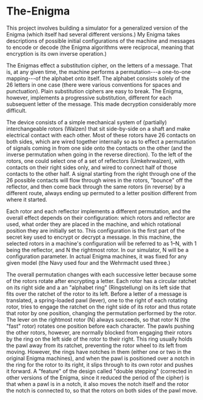 # The-Enigma
This project involves building a simulator for a generalized version of the Enigma (which itself had several different versions.) My Enigma takes descriptions of possible initial configurations of the machine and messages to encode or decode (the Enigma algorithms were reciprocal, meaning that encryption is its own inverse operation.) 

The Enigmas effect a substitution cipher, on the letters of a message. That is, at any given time, the machine performs a permutation---a one-to-one mapping---of the alphabet onto itself. The alphabet consists solely of the 26 letters in one case (there were various conventions for spaces and punctuation).  Plain substitution ciphers are easy to break. The Enigma, however, implements a progressive substitution, different for each subsequent letter of the message. This made decryption considerably more difficult.  

The device consists of a simple mechanical system of (partially) interchangeable rotors (Walzen) that sit side-by-side on a shaft and make electrical contact with each other. Most of these rotors have 26 contacts on both sides, which are wired together internally so as to effect a permutation of signals coming in from one side onto the contacts on the other (and the inverse permutation when going in the reverse direction). To the left of the rotors, one could select one of a set of reflectors (Umkehrwalzen), with contacts on their right sides only, and wired to connect half of those contacts to the other half. A signal starting from the right through one of the 26 possible contacts will flow through wires in the rotors, "bounce" off the reflector, and then come back through the same rotors (in reverse) by a different route, always ending up permuted to a letter position different from where it started.  

Each rotor and each reflector implements a different permutation, and the overall effect depends on their configuration: which rotors and reflector are used, what order they are placed in the machine, and which rotational position they are initially set to. This configuration is the first part of the secret key used to encrypt or decrypt a message. In this machine, the selected rotors in a machine's configuration will be referred to as 1–N, with 1 being the reflector, and N the rightmost rotor. In our simulator, N will be a configuration parameter. In actual Enigma machines, it was fixed for any given model (the Navy used four and the Wehrmacht used three.)  

The overall permutation changes with each successive letter because some of the rotors rotate after encrypting a letter. Each rotor has a circular ratchet on its right side and a an "alphabet ring" (Ringstellung) on its left side that fits over the ratchet of the rotor to its left. Before a letter of a message is translated, a spring-loaded pawl (lever), one to the right of each rotating rotor, tries to engage the ratchet on the right side of its rotor and thus rotate that rotor by one position, changing the permutation performed by the rotor. The lever on the rightmost rotor (N) always succeeds, so that rotor N (the "fast" rotor) rotates one position before each character. The pawls pushing the other rotors, however, are normally blocked from engaging their rotors by the ring on the left side of the rotor to their right.  This ring usually holds the pawl away from its ratchet, preventing the rotor wheel to its left from moving. However, the rings have notches in them (either one or two in the original Enigma machines), and when the pawl is positioned over a notch in the ring for the rotor to its right, it slips through to its own rotor and pushes it forward. A "feature" of the design called "double stepping" (corrected in other versions of the Enigma, since it reduced the period of the cipher) is that when a pawl is in a notch, it also moves the notch itself and the rotor the notch is connected to, so that the rotors on both sides of the pawl move.
